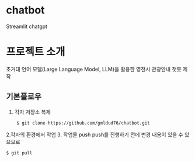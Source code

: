 # chatbot
Streamlit chatgpt 

# 프로젝트 소개 
초거대 언어 모델(Large Language Model, LLM)을 활용한 영천시 관광안내 챗봇 제작

## 기본플로우
1. 각자 저장소 복제
```
    $ git clone https://github.com/gmldud76/chatbot.git
```
2.각자의 환경에서 작업
3. 작업물 push
push를 진행하기 전에 변경 내용이 있을 수 있으므로
```
$ git pull
```
